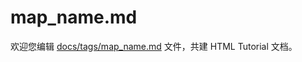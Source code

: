 map_name.md
===

欢迎您编辑 <a target="__blank" href="https://github.com/jaywcjlove/html-tutorial/blob/main/docs/tags/map_name.md">docs/tags/map_name.md</a> 文件，共建 HTML Tutorial 文档。